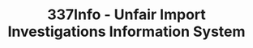 ---
layout: default
bigquery: https://console.cloud.google.com/bigquery?p=patents-public-data&d=usitc_investigations&page=dataset&project=sheets-management-319211
citation: US International Trade Commission 337Info Unfair Import Investigations Information
  System
contributors: US International Trade Comission
cost: None
description: US International Trade Commission 337Info Unfair Import Investigations
  Information System contains data on investigations done under Section 337. Section
  337 declares the infringement of certain statutory intellectual property rights
  and other forms of unfair competition in import trade to be unlawful practices.
  Most Section 337 investigations involve allegations of patent or registered trademark
  infringement.
documentation: FAQ and tutorial available on the site
last_edit: Mon, 04 Apr 2022 19:10:40 GMT
location: https://pubapps2.usitc.gov/337external/
maintained_by: US International Trade Comission
schema_fields: '[''markmanHearing'', ''id'', ''teoIdIssueDate'', ''ouiiParticipation'',
  ''investigationTermDate'', ''actualEndDateEvidHear'', ''copyrightNumbers'', ''complainant'',
  ''startDateMarkmanHearing'', ''htsNumbers'', ''dateComplaintFiled'', ''invUnfairAct'',
  ''finalDetViolation'', ''publication_number'', ''teoReliefGranted'', ''dateCreated'',
  ''aljAssigned'', ''lastUpdated'', ''internalRemand'', ''investigationType'', ''docketNo'',
  ''issueDateOtherNonFinal'', ''currentActiveALJ'', ''endDateMarkmanHearing'', ''finalIdOnViolationIssue'',
  ''targetDate'', ''scheduledStartDateEvidHear'', ''trademarkNumbers'', ''patentNumbers'',
  ''respondent'', ''patentNumber'', ''investigationNo'', ''ouiiAttorney'', ''dateOfPublicationFrNotice'',
  ''teoProceedingInvolved'', ''gcAttorney'', ''actualStartDateEvidHear'', ''teoIdDueDate'',
  ''scheduledEndDateEvidHear'', ''finalIdOnViolationDue'', ''currentStatus'', ''reportingRequirements'',
  ''title'', ''finalDetNoViolation'', ''cafcAppeals'']'
shortname: unfair_import_investigations
tags:
- import
- legal
- trade
timeframe: 2008-2021 (prior to 2008 downloadable as a JSON file)
title: 337Info - Unfair Import Investigations Information System
uuid: 2721f5ec-e599-4890-9265-9706719fc71e
---